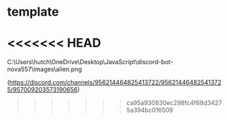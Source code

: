 # template
<<<<<<< HEAD
=======

C:\Users\hutch\OneDrive\Desktop\JavaScript\discord-bot-nova557\images\alien.png

(https://discord.com/channels/956214464825413722/956214464825413725/957009203573190656)
>>>>>>> ca95a930830ec298fc4f68d34275a394bc016509
